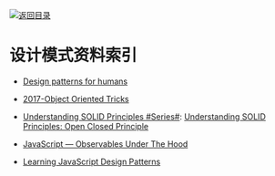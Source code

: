 [![返回目录](https://parg.co/UGo)](https://parg.co/b4z)

# 设计模式资料索引

* [Design patterns for humans](https://github.com/kamranahmedse/design-patterns-for-humans/blob/master/README.md)

* [2017-Object Oriented Tricks](https://hackernoon.com/oo-tricks-the-art-of-command-query-separation-9343e50a3de0)

* [Understanding SOLID Principles #Series#](https://parg.co/U6m): [Understanding SOLID Principles: Open Closed Principle](https://parg.co/U6m)

- [JavaScript — Observables Under The Hood](https://netbasal.com/javascript-observables-under-the-hood-2423f760584#.ihd02lckm)

- [Learning JavaScript Design Patterns](https://addyosmani.com/resources/essentialjsdesignpatterns/book/#revealingmodulepatternjavascript)
